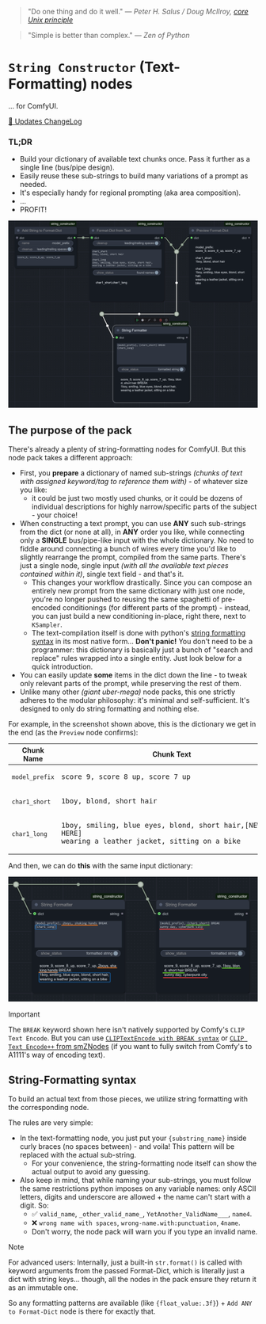 > "Do one thing and do it well." _— Peter H. Salus / Doug McIlroy, [core Unix principle](https://en.wikipedia.org/wiki/Unix_philosophy)_

> "Simple is better than complex." _— Zen of Python_

# `String Constructor` (Text-Formatting) nodes
... for ComfyUI.

[🔄 Updates ChangeLog](CHANGELOG.md)

### TL;DR

- Build your dictionary of available text chunks once. Pass it further as a single line (bus/pipe design).
- Easily reuse these sub-strings to build many variations of a prompt as needed.
- It's especially handy for regional prompting (aka area composition).
- ...
- PROFIT!

![image](img/screenshot1.png)

## The purpose of the pack

There's already a plenty of string-formatting nodes for ComfyUI. But this node pack takes a different approach:
- First, you **prepare** a dictionary of named sub-strings _(chunks of text with assigned keyword/tag to reference them with)_ - of whatever size you like:
  - it could be just two mostly used chunks, or it could be dozens of individual descriptions for highly narrow/specific parts of the subject - your choice!
- When constructing a text prompt, you can use **ANY** such sub-strings from the dict (or none at all), in **ANY** order you like, while connecting only a **SINGLE** bus/pipe-like input with the whole dictionary. No need to fiddle around connecting a bunch of wires every time you'd like to slightly rearrange the prompt, compiled from the same parts. There's just a single node, single input _(with all the available text pieces contained within it)_, single text field - and that's it.
  - This changes your workflow drastically. Since you can compose an entirely new prompt from the same dictionary with just one node, you're no longer pushed to reusing the same spaghetti of pre-encoded conditionings (for different parts of the prompt) - instead, you can just build a new conditioning in-place, right there, next to `KSampler`.
  - The text-compilation itself is done with python's [string formatting syntax](https://docs.python.org/3/library/string.html#format-examples) in its most native form... **Don't panic!** You don't need to be a programmer: this dictionary is basically just a bunch of "search and replace" rules wrapped into a single entity. Just look below for a quick introduction.
- You can easily update **some** items in the dict down the line - to tweak only relevant parts of the prompt, while preserving the rest of them.
- Unlike many other _(giant uber-mega)_ node packs, this one strictly adheres to the modular philosophy: it's minimal and self-sufficient. It's designed to only do string formatting and nothing else.

For example, in the screenshot shown above, this is the dictionary we get in the end (as the `Preview` node confirms):

| Chunk Name     | Chunk Text                                 |
|----------------|--------------------------------------------|
| `model_prefix` | <pre>score_9, score_8_up, score_7_up</pre> |
| `char1_short`  | <pre>1boy, blond, short hair</pre>         |
| `char1_long`   | <pre>1boy, smiling, blue eyes, blond, short hair,[NEW LINE HERE]<br>wearing a leather jacket, sitting on a bike</pre> |

And then, we can do **this** with the same input dictionary:

![image](img/screenshot2.png)

> [!IMPORTANT]
> The `BREAK` keyword shown here isn't natively supported by Comfy's `CLIP Text Encode`. But you can use [`CLIPTextEncode with BREAK syntax`](https://github.com/dfl/comfyui-clip-with-break) or [`CLIP Text Encode++` from smZNodes](https://github.com/shiimizu/ComfyUI_smZNodes) (if you want to fully switch from Comfy's to A1111's way of encoding text).

## String-Formatting syntax

To build an actual text from those pieces, we utilize string formatting with the corresponding node.

The rules are very simple:
- In the text-formatting node, you just put your `{substring_name}` inside curly braces (no spaces between) - and voila! This pattern will be replaced with the actual sub-string.
  - For your convenience, the string-formatting node itself can show the actual output to avoid any guessing.
- Also keep in mind, that while naming your sub-strings, you must follow the same restrictions python imposes on any variable names: only ASCII letters, digits and underscore are allowed + the name can't start with a digit. So:
  - ✅ `valid_name`, `_other_valid_name_`, `YetAnother_ValidName___`, `name4`.
  - ❌ `wrong name with spaces`, `wrong-name.with:punctuation`, `4name`.
  - Don't worry, the node pack will warn you if you type an invalid name.

> [!NOTE]
> For advanced users:
> Internally, just a built-in `str.format()` is called with keyword arguments from the passed Format-Dict, which is literally just a dict with string keys... though, all the nodes in the pack ensure they return it as an immutable one.
> 
> So any formatting patterns are available (like `{float_value:.3f}`) + `Add ANY to Format-Dict` node is there for exactly that.
